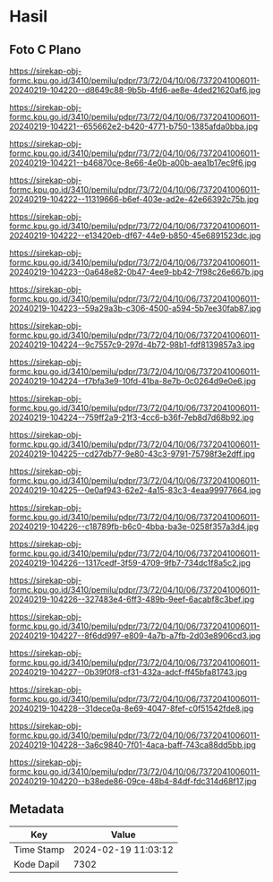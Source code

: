 # Hasil

## Foto C Plano

https://sirekap-obj-formc.kpu.go.id/3410/pemilu/pdpr/73/72/04/10/06/7372041006011-20240219-104220--d8649c88-9b5b-4fd6-ae8e-4ded21620af6.jpg

https://sirekap-obj-formc.kpu.go.id/3410/pemilu/pdpr/73/72/04/10/06/7372041006011-20240219-104221--655662e2-b420-4771-b750-1385afda0bba.jpg

https://sirekap-obj-formc.kpu.go.id/3410/pemilu/pdpr/73/72/04/10/06/7372041006011-20240219-104221--b46870ce-8e66-4e0b-a00b-aea1b17ec9f6.jpg

https://sirekap-obj-formc.kpu.go.id/3410/pemilu/pdpr/73/72/04/10/06/7372041006011-20240219-104222--11319666-b6ef-403e-ad2e-42e66392c75b.jpg

https://sirekap-obj-formc.kpu.go.id/3410/pemilu/pdpr/73/72/04/10/06/7372041006011-20240219-104222--e13420eb-df67-44e9-b850-45e6891523dc.jpg

https://sirekap-obj-formc.kpu.go.id/3410/pemilu/pdpr/73/72/04/10/06/7372041006011-20240219-104223--0a648e82-0b47-4ee9-bb42-7f98c26e667b.jpg

https://sirekap-obj-formc.kpu.go.id/3410/pemilu/pdpr/73/72/04/10/06/7372041006011-20240219-104223--59a29a3b-c306-4500-a594-5b7ee30fab87.jpg

https://sirekap-obj-formc.kpu.go.id/3410/pemilu/pdpr/73/72/04/10/06/7372041006011-20240219-104224--9c7557c9-297d-4b72-98b1-fdf8139857a3.jpg

https://sirekap-obj-formc.kpu.go.id/3410/pemilu/pdpr/73/72/04/10/06/7372041006011-20240219-104224--f7bfa3e9-10fd-41ba-8e7b-0c0264d9e0e6.jpg

https://sirekap-obj-formc.kpu.go.id/3410/pemilu/pdpr/73/72/04/10/06/7372041006011-20240219-104224--759ff2a9-21f3-4cc6-b36f-7eb8d7d68b92.jpg

https://sirekap-obj-formc.kpu.go.id/3410/pemilu/pdpr/73/72/04/10/06/7372041006011-20240219-104225--cd27db77-9e80-43c3-9791-75798f3e2dff.jpg

https://sirekap-obj-formc.kpu.go.id/3410/pemilu/pdpr/73/72/04/10/06/7372041006011-20240219-104225--0e0af943-62e2-4a15-83c3-4eaa99977664.jpg

https://sirekap-obj-formc.kpu.go.id/3410/pemilu/pdpr/73/72/04/10/06/7372041006011-20240219-104226--c18789fb-b6c0-4bba-ba3e-0258f357a3d4.jpg

https://sirekap-obj-formc.kpu.go.id/3410/pemilu/pdpr/73/72/04/10/06/7372041006011-20240219-104226--1317cedf-3f59-4709-9fb7-734dc1f8a5c2.jpg

https://sirekap-obj-formc.kpu.go.id/3410/pemilu/pdpr/73/72/04/10/06/7372041006011-20240219-104226--327483e4-6ff3-489b-9eef-6acabf8c3bef.jpg

https://sirekap-obj-formc.kpu.go.id/3410/pemilu/pdpr/73/72/04/10/06/7372041006011-20240219-104227--8f6dd997-e809-4a7b-a7fb-2d03e8906cd3.jpg

https://sirekap-obj-formc.kpu.go.id/3410/pemilu/pdpr/73/72/04/10/06/7372041006011-20240219-104227--0b39f0f8-cf31-432a-adcf-ff45bfa81743.jpg

https://sirekap-obj-formc.kpu.go.id/3410/pemilu/pdpr/73/72/04/10/06/7372041006011-20240219-104228--31dece0a-8e69-4047-8fef-c0f51542fde8.jpg

https://sirekap-obj-formc.kpu.go.id/3410/pemilu/pdpr/73/72/04/10/06/7372041006011-20240219-104228--3a6c9840-7f01-4aca-baff-743ca88dd5bb.jpg

https://sirekap-obj-formc.kpu.go.id/3410/pemilu/pdpr/73/72/04/10/06/7372041006011-20240219-104220--b38ede86-09ce-48b4-84df-fdc314d68f17.jpg


## Metadata

| Key        | Value               |
| ---------- | ------------------- |
| Time Stamp | 2024-02-19 11:03:12 |
| Kode Dapil | 7302                |



